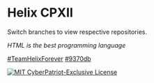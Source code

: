 # Helix CPXII
Switch branches to view respective repositories.



_HTML is the best programming language_

[#TeamHelixForever](http://teamhelix.me)
[#9370db](http://9370db.me)




[![MIT CyberPatriot-Exclusive License](https://img.shields.io/badge/license-MIT%20CP--Exclusive-green.svg)](https://github.com/Cutwow/CPXI-Team-Helix/blob/master/LICENSE)
